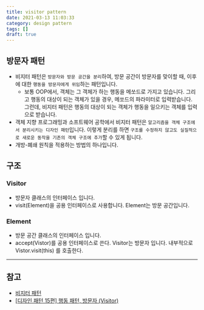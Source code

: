 ```yaml
---
title: visitor pattern
date: 2021-03-13 11:03:33
category: design pattern
tags: []
draft: true
---
```


## 방문자 패턴

- 비지터 패턴은 `방문자와 방문 공간을 분리`하여, 방문 공간이 방문자를 맞이할 때, 이후에 대한 `행동을 방문자에게 위임`하는 패턴입니다.
  - 보통 OOP에서, 객체는 그 객체가 하는 행동을 메쏘드로 가지고 있습니다. 그리고 행동의 대상이 되는 객체가 있을 경우, 메쏘드의 파라미터로 입력받습니다. 그런데, 비지터 패턴은 행동의 대상이 되는 객체가 행동을 일으키는 객체를 입력으로 받습니다.
- 객체 지향 프로그래밍과 소프트웨어 공학에서 비지터 패턴은 `알고리즘을 객체 구조에서 분리시키는 디자인 패턴`입니다. 이렇게 분리를 하면 `구조를 수정하지 않고도 실질적으로 새로운 동작을 기존의 객체 구조에 추가`할 수 있게 됩니다.
- 개방-폐쇄 원칙을 적용하는 방법의 하나입니다.

## 구조

### Visitor

- 방문자 클래스의 인터페이스 입니다.
- visit(Element)을 공용 인터페이스로 사용합니다. Element는 방문 공간입니다.

### Element

- 방문 공간 클래스의 인터페이스 입니다.
- accept(Vistor)를 공용 인터페이스로 쓴다. Visitor는 방문자 입니다.
  내부적으로 Vistor.visit(this) 를 호출한다.

---

## 참고

- [비지터 패턴](https://ko.wikipedia.org/wiki/%EB%B9%84%EC%A7%80%ED%84%B0_%ED%8C%A8%ED%84%B4)
- [\[디자인 패턴 15편\] 행동 패턴, 방문자 (Visitor)](https://dailyheumsi.tistory.com/216)
